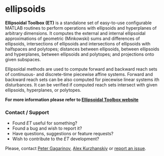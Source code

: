 ellipsoids
==========
**Ellipsoidal Toolbox (ET)** is a standalone set of easy-to-use configurable MATLAB routines to perform 
operations with ellipsoids and hyperplanes of arbitrary dimensions. It computes the external and internal 
ellipsoidal approximations of geometric (Minkowski) sums and differences of ellipsoids, intersections of 
ellipsoids and intersections of ellipsoids with halfspaces and polytopes; distances between ellipsoids, 
between ellipsoids and hyperplanes, between ellipsoids and polytopes; and projections onto given subspaces.

Ellipsoidal methods are used to compute forward and backward reach sets of continuous- and discrete-time 
piecewise affine systems. Forward and backward reach sets can be also computed for piecewise linear systems 
ith disturbances. It can be verified if computed reach sets intersect with given ellipsoids, hyperplanes, 
or polytopes. 

**For more information please refer to [Ellipsoidal Toolbox website](http://systemanalysisdpt-cmc-msu.github.io/ellipsoids)**



### Contact / Support


-   Found *ET* useful for something?
-   Found a bug and wish to report it?
-   Have questions, suggestions or feature requests?
-   Wish to contribute to the *ET* development? 

Please, contact [Peter Gagarinov](https://github.com/pgagarinov), [Alex Kurzhanskiy](http://lihodeev.com) or [report an issue](https://github.com/SystemAnalysisDpt-CMC-MSU/ellipsoids/issues).


